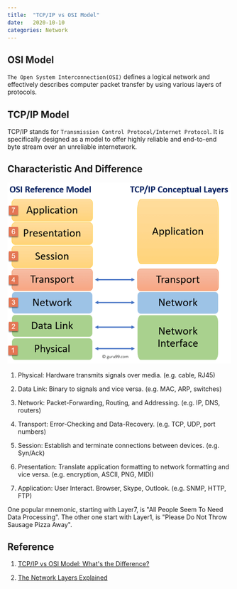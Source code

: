 ```yaml
---
title:  "TCP/IP vs OSI Model"
date:   2020-10-10
categories: Network
---
```


## OSI Model

`The Open System Interconnection(OSI)`
defines a logical network and effectively describes computer packet transfer by using various layers of protocols.

## TCP/IP Model

TCP/IP stands for `Transmission Control Protocol/Internet Protocol`.
It is specifically designed as a model to offer highly reliable and end-to-end byte stream over an unreliable internetwork.

## Characteristic And Difference

![TCP/IPvsOSI.png](/images/TCPIPvsOSIM.png)

1. Physical: Hardware transmits signals over media. (e.g. cable, RJ45)

2. Data Link: Binary to signals and vice versa. (e.g. MAC, ARP, switches)

3. Network: Packet-Forwarding, Routing, and Addressing. (e.g. IP, DNS, routers)

4. Transport: Error-Checking and Data-Recovery. (e.g. TCP, UDP, port numbers)

5. Session: Establish and terminate connections between devices. (e.g. Syn/Ack)

6. Presentation: Translate application formatting to network formatting and vice versa. (e.g. encryption, ASCII, PNG, MIDI)

7. Application: User Interact. Browser, Skype, Outlook. (e.g. SNMP, HTTP, FTP)

One popular mnemonic, starting with Layer7, is "All People Seem To Need Data Processing".
The other one start with Layer1, is "Please Do Not Throw Sausage Pizza Away".

## Reference

1. [TCP/IP vs OSI Model: What's the Difference?](https://www.guru99.com/difference-tcp-ip-vs-osi-model.html)

2. [The Network Layers Explained](https://www.plixer.com/blog/network-layers-explained)
